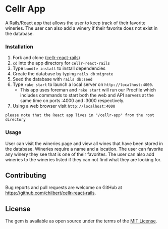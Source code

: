 # Cellr App

A Rails/React app that allows the user to keep track of their favorite wineries. The user can also add a winery if their favorite does not exist in the database.

### Installation
1. Fork and clone ([cellr-react-rails](https://github.com/chilbert/cellr-react-rails)) 
2. `cd` into the app directory for `cellr-react-rails`
3. Type `bundle install` to install dependencies
4. Create the database by typing   `rails db:migrate`
5. Seed the database with   `rails db:seed`
6. Type `rake start` to launch a local server on `http://localhost:4000`.
    - This app uses foreman and `rake start` will run our Procfile which includes commands to start both the web and API servers at the same time on ports :4000 and :3000 respectively.
7. Using a web browser visit `http://localhost:4000`

```please note that the React app lives in "/cellr-app" from the root directory```


### Usage
User can visit the wineries page and view all wines that have been stored in the database. Wineries require a name and a location.  The user can favorite any winery they see that is one of their favorites. The user can also add wineries to the wineries listed if they can not find what they are looking for.

## Contributing
Bug reports and pull requests are welcome on GitHub at https://github.com/chilbert/cellr-react-rails.

## License
The gem is available as open source under the terms of the  [MIT License](https://opensource.org/licenses/MIT).